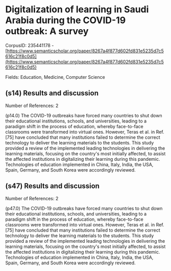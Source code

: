 # Digitalization of learning in Saudi Arabia during the COVID-19 outbreak: A survey

CorpusID: 235441178 - [https://www.semanticscholar.org/paper/8267a4f877d602fd831e5235d7c5616c21f8c0d5](https://www.semanticscholar.org/paper/8267a4f877d602fd831e5235d7c5616c21f8c0d5)

Fields: Education, Medicine, Computer Science

## (s14) Results and discussion
Number of References: 2

(p14.0) The COVID-19 outbreaks have forced many countries to shut down their educational institutions, schools, and universities, leading to a paradigm shift in the process of education, whereby face-to-face classrooms were transformed into virtual ones. However, Teras et al. in Ref. [75] have concluded that many institutions failed to determine the correct technology to deliver the learning materials to the students. This study provided a review of the implemented leading technologies in delivering the learning materials, focusing on the country's most initially affected, to assist the affected institutions in digitalizing their learning during this pandemic. Technologies of education implemented in China, Italy, India, the USA, Spain, Germany, and South Korea were accordingly reviewed.
## (s47) Results and discussion
Number of References: 2

(p47.0) The COVID-19 outbreaks have forced many countries to shut down their educational institutions, schools, and universities, leading to a paradigm shift in the process of education, whereby face-to-face classrooms were transformed into virtual ones. However, Teras et al. in Ref. [75] have concluded that many institutions failed to determine the correct technology to deliver the learning materials to the students. This study provided a review of the implemented leading technologies in delivering the learning materials, focusing on the country's most initially affected, to assist the affected institutions in digitalizing their learning during this pandemic. Technologies of education implemented in China, Italy, India, the USA, Spain, Germany, and South Korea were accordingly reviewed.
